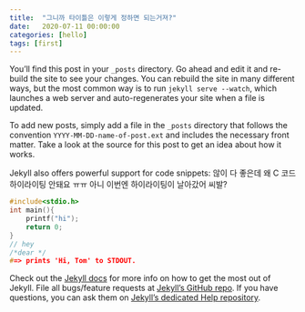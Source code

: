 ```yaml
---
title:  "그니까 타이틀은 이렇게 정하면 되는거져?"
date:   2020-07-11 00:00:00
categories: [hello]
tags: [first]
---
```

You’ll find this post in your `_posts` directory. Go ahead and edit it and re-build the site to see your changes. You can rebuild the site in many different ways, but the most common way is to run `jekyll serve --watch`, which launches a web server and auto-regenerates your site when a file is updated.

To add new posts, simply add a file in the `_posts` directory that follows the convention `YYYY-MM-DD-name-of-post.ext` and includes the necessary front matter. Take a look at the source for this post to get an idea about how it works.

Jekyll also offers powerful support for code snippets:
않이 다 좋은데 왜 C 코드 하이라이팅 안돼요 ㅠㅠ 
아니 이번엔 하이라이팅이 날아갔어 씨발? 


```C 
#include<stdio.h>
int main(){
	printf("hi");
	return 0;
}
// hey
/*dear */
#=> prints 'Hi, Tom' to STDOUT.
```


Check out the [Jekyll docs][jekyll] for more info on how to get the most out of Jekyll. File all bugs/feature requests at [Jekyll’s GitHub repo][jekyll-gh]. If you have questions, you can ask them on [Jekyll’s dedicated Help repository][jekyll-help].

[jekyll]:      http://jekyllrb.com
[jekyll-gh]:   https://github.com/jekyll/jekyll
[jekyll-help]: https://github.com/jekyll/jekyll-help
